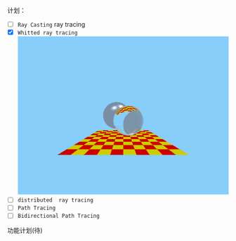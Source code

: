 计划：
- [ ] `Ray Casting` ray tracing
- [x] `Whitted ray tracing` 
![](./Image/Whitted.png)
- [ ] `distributed  ray tracing` 
- [ ] `Path Tracing` 
- [ ] `Bidirectional Path Tracing` 

功能计划(待)


